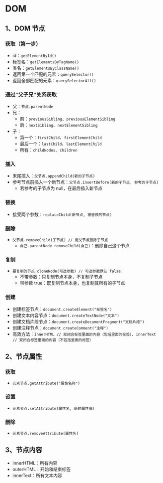 # DOM

## 1、DOM 节点

### 获取（第一步）

- id：`getElementById()`
- 标签名：`getElementsByTagName()`
- 类名：`getElementsByClassName()`
- 返回第一个匹配的元素：`querySelector()`
- 返回全部匹配的元素：`querySelectorAll()`

### 通过"父子兄"关系获取

- 父：`节点.parentNode`
- 兄：
  - 前：`previousSibling`、`previousElementSibling`
  - 后：`nextSibling`、`nextElementSibling`
- 子：
  - 第一个：`firstChild`、`firstElementChild`
  - 最后一个：`lastChild`、`lastElementChild`
  - 所有：`childNodes`、`children`

### 插入

- 末尾插入：`父节点.appendChild(新的子节点)`
- 参考节点前插入一个新节点：`父节点.insertBefore(新的子节点, 参考的子节点)`
  - 若参考的子节点为 null，在最后插入新节点

### 替换

- 接受两个参数：`replaceChild(新节点, 被替换的节点)`

### 删除

- `父节点.removeChild(子节点) // 用父节点删除子节点`
  - `自己.parentNode.removeChild(自己)`：删除自己这个节点

### 复制

- `要复制的节点.cloneNode(可选参数) // 可选参数默认 false`
  - 不带参数：只复制节点本身，不复制子节点
  - 带参数 true：既复制节点本身，也复制其所有的子节点

### 创建

- 创建标签节点：`document.createElement("标签名")`
- 创建文本内容节点：`document.createTextNode("文本")`
- 创建文档片段节点：`document.createDocumentFragment("文档片段")`
- 创建注释节点：`document.createComment("注释")`
- 高效方法：`innerHTML // 双闭合标签里面的内容（包括里面的标签）`、`innerText // 双闭合标签里面的内容（不包括里面的标签）`

## 2、节点属性

### 获取

- `元素节点.getAttribute("属性名称")`

### 设置

- `元素节点.setAttribute(属性名, 新的属性值)`

### 删除

- `元素节点.removeAttribute(属性名)`

## 3、节点内容

- innerHTML：所有内容
- outerHTML：开始和结束标签
- innerText：所有文本内容
